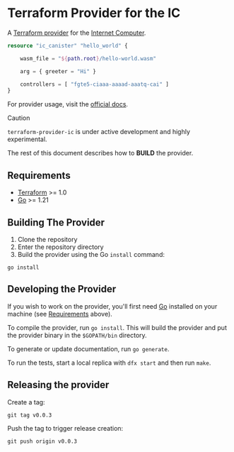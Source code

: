 # Terraform Provider for the IC

A [Terraform provider](https://developer.hashicorp.com/terraform/language/providers) for the [Internet Computer](http://internetcomputer.org).


```terraform
resource "ic_canister" "hello_world" {

    wasm_file = "${path.root}/hello-world.wasm"

    arg = { greeter = "Hi" }

    controllers = [ "fgte5-ciaaa-aaaad-aaatq-cai" ]
}
```

For provider usage, visit the [official docs](https://registry.terraform.io/providers/dfinity/ic/latest/docs).

> [!CAUTION]
> `terraform-provider-ic` is under active development and highly experimental.

The rest of this document describes how to **BUILD** the provider.

## Requirements

- [Terraform](https://developer.hashicorp.com/terraform/downloads) >= 1.0
- [Go](https://golang.org/doc/install) >= 1.21

## Building The Provider

1. Clone the repository
1. Enter the repository directory
1. Build the provider using the Go `install` command:

```shell
go install
```

## Developing the Provider

If you wish to work on the provider, you'll first need [Go](http://www.golang.org) installed on your machine (see [Requirements](#requirements) above).

To compile the provider, run `go install`. This will build the provider and put the provider binary in the `$GOPATH/bin` directory.

To generate or update documentation, run `go generate`.

To run the tests, start a local replica with `dfx start` and then run `make`.

## Releasing the provider

Create a tag:

```shell
git tag v0.0.3
```

Push the tag to trigger release creation:

```shell
git push origin v0.0.3
```
